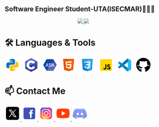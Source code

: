 <h2>Software Engineer Student-UTA(ISECMAR)👨🏽‍💻</h2>

<div style="display: flex; justify-content: center;">
    <a href="https://github.com/LiedsonDelgado/github-readme-stats">
        <img src="https://github-readme-stats.vercel.app/api?username=LiedsonDelgado&theme=dark&hide_border=true&count_private=true&show_icons=true" width="450">
        <img src="https://github-readme-stats.vercel.app/api/top-langs/?username=LiedsonDelgado&layout=compact&langs_count=6&theme=dark&hide_border=true" width="400">
    </a>
</div>

<h1>🛠️ Languages & Tools</h1>
<div style="display: flex; gap: 10px;">
    <img src="img/icons8-python-48.png" width="50" height="50">
    <img src="img/icons8-c-48.png" width="50" height="50">
    <img src="img/icons8-assembly-48.png" width="50" height="50">
    <img src="img/icons8-html-48.png" width="50" height="50">
    <img src="img/icons8-css-48.png" width="50" height="50">
    <img src="img/icons8-js-48.png" width="50" height="50">
    <img src="img/icons8-vs-code-48.png" width="50" height="50">
    <img src="img/icons8-github-50.png" width="50" height="50">
</div>

<h1>📫 Contact Me</h1>
    <a href="https://x.com/Liedson_Delgado"> <img src="img/icons8-x-50.png" width="50" height="50"> </a>
    <a href="https://www.facebook.com/liedson.delgado.vrs"> <img src="img/icons8-facebook-48.png" width="50" height="50"> </a>
    <a href="https://www.instagram.com/liedson._.delgado/"> <img src="img/icons8-instagram-48.png" width="50" height="50"> </a>
    <a href="https://www.youtube.com/@ghost_spectrumX31"> <img src="img/icons8-youtube-48.png" width="50" height="50"> </a>
    <a href="https://discord.com/channels/1243267265542225970/1243267265542225975"> <img src="img/icons8-discord-48.png" width="50" height="50"> </a>
